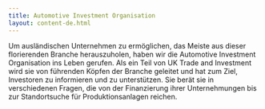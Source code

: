 ```yaml
---
title: Automotive Investment Organisation
layout: content-de.html
---
```


Um ausländischen Unternehmen zu ermöglichen, das Meiste aus dieser florierenden Branche herauszuholen, haben wir die Automotive Investment Organisation ins Leben gerufen. Als ein Teil von UK Trade and Investment wird sie von führenden Köpfen der Branche geleitet und hat zum Ziel, Investoren zu informieren und zu unterstützen. Sie berät sie in verschiedenen Fragen, die von der Finanzierung ihrer Unternehmungen bis zur Standortsuche für Produktionsanlagen reichen.